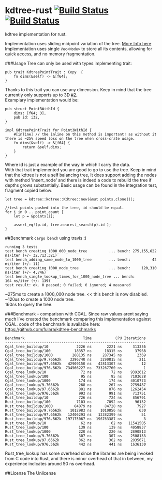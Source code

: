 # kdtree-rust [![Build Status](https://travis-ci.org/fulara/kdtree-rust.svg?branch=develop)](https://travis-ci.org/fulara/kdtree-rust) [![Build Status](https://img.shields.io/crates/v/fux_kdtree.svg?branch=develop)](https://crates.io/crates/fux_kdtree)
kdtree implementation for rust.

Implementation uses sliding midpoint variation of the tree. [More Info here](http://citeseerx.ist.psu.edu/viewdoc/download?doi=10.1.1.74.210&rep=rep1&type=pdf) 
Implementation uses single `Vec<Node>` to store all its contents, allowing for quick access, and no memory fragmentation.

###Usage
Tree can only be used with types implementing trait:
```
pub trait KdtreePointTrait : Copy  {
    fn dims(&self) -> &[f64];
}
```

Thanks to this trait you can use any dimension. Keep in mind that the tree currently only supports up to 3D [#2](/../../issues/2).  
Examplary implementation would be:
```
pub struct Point3WithId {
    dims: [f64; 3],
    pub id: i32,
}

impl KdtreePointTrait for Point3WithId {
    #[inline] // the inline on this method is important! as without it there is ~25% speed loss on the tree when cross-crate usage.
    fn dims(&self) -> &[f64] {
        return &self.dims;
    }
}
```
Where id is just a example of the way in which I carry the data.  
With that trait implemented you are good to go to use the tree. Keep in mind that the kdtree is not a self balancing tree, It does support adding the nodes with method 'insert_node' and there is indeed a code to rebuild the tree if depths grows substantially. Basic usage can be found in the integration test, fragment copied below:
```
let tree = kdtree::kdtree::Kdtree::new(&mut points.clone());

//test points pushed into the tree, id should be equal.
for i in 0 .. point_count {
    let p = &points[i];

    assert_eq!(p.id, tree.nearest_search(p).id );
}
```


##Benchmark
`cargo bench` using travis :)
```
running 3 tests
test bench_creating_1000_000_node_tree          ... bench: 275,155,622 ns/iter (+/- 32,713,321)
test bench_adding_same_node_to_1000_tree        ... bench:          42 ns/iter (+/- 11)
test bench_creating_1000_node_tree              ... bench:     120,310 ns/iter (+/- 4,746)
test bench_single_lookup_times_for_1000_node_tree ... bench:         164 ns/iter (+/- 139)
test result: ok. 0 passed; 0 failed; 0 ignored; 4 measured
```

~275ms to create a 1000_000 node tree. << this bench is now disabled.  
~120us to create a 1000 node tree.  
160ns to query the tree.  

###Benchmark - comparison with CGAL.
Since raw values arent saying much I've created the benchmark comparing this implementation against CGAL. code of the benchmark is available here: https://github.com/fulara/kdtree-benchmarks
```
Benchmark                           Time           CPU Iterations
-----------------------------------------------------------------
Cgal_tree_buildup/10             2226 ns       2221 ns     313336
Cgal_tree_buildup/100           18357 ns      18315 ns      37968
Cgal_tree_buildup/1000         288135 ns     287345 ns       2369
Cgal_tree_buildup/9.76562k    3296740 ns    3290815 ns        211
Cgal_tree_buildup/97.6562k   42909150 ns   42813307 ns         12
Cgal_tree_buildup/976.562k  734566227 ns  733267760 ns          1
Cgal_tree_lookup/10                72 ns         72 ns    9392612
Cgal_tree_lookup/100               95 ns         95 ns    7103628
Cgal_tree_lookup/1000             174 ns        174 ns    4010773
Cgal_tree_lookup/9.76562k         268 ns        267 ns    2759487
Cgal_tree_lookup/97.6562k         881 ns        876 ns    1262454
Cgal_tree_lookup/976.562k         993 ns        991 ns     713751
Rust_tree_buildup/10              726 ns        724 ns     856791
Rust_tree_buildup/100            7103 ns       7092 ns      96132
Rust_tree_buildup/1000          84879 ns      84720 ns       7927
Rust_tree_buildup/9.76562k    1012983 ns    1010856 ns        630
Rust_tree_buildup/97.6562k   12406293 ns   12382399 ns         51
Rust_tree_buildup/976.562k  197175067 ns  196763387 ns          3
Rust_tree_lookup/10                62 ns         62 ns   11541505
Rust_tree_lookup/100              139 ns        139 ns    4058837
Rust_tree_lookup/1000             220 ns        220 ns    2890813
Rust_tree_lookup/9.76562k         307 ns        307 ns    2508133
Rust_tree_lookup/97.6562k         362 ns        362 ns    2035671
Rust_tree_lookup/976.562k         442 ns        441 ns    1636130
```  
Rust_tree_lookup has some overhead since the libraries are being invoked from C code into Rust, and there is minor overhead of that in between, my experience indicates around 50 ns overhead.

##License
The Unlicense
